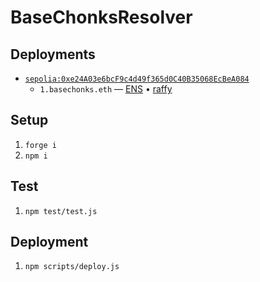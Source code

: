 # BaseChonksResolver

## Deployments

* [`sepolia:0xe24A03e6bcF9c4d49f365d0C40B35068EcBeA084`](https://sepolia.etherscan.io/address/0xe24A03e6bcF9c4d49f365d0C40B35068EcBeA084#code)
    * `1.basechonks.eth` — [ENS](https://sepolia.app.ens.domains/1.basechonks.eth) • [raffy](https://adraffy.github.io/ens-normalize.js/test/resolver.html?sepolia#1.basechonks.eth)

## Setup
1. `forge i`
1. `npm i`

## Test

1. `npm test/test.js`

## Deployment

1. `npm scripts/deploy.js`